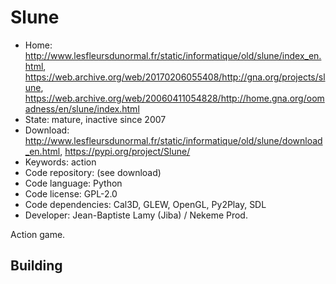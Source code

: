 # Slune

- Home: http://www.lesfleursdunormal.fr/static/informatique/old/slune/index_en.html, https://web.archive.org/web/20170206055408/http://gna.org/projects/slune, https://web.archive.org/web/20060411054828/http://home.gna.org/oomadness/en/slune/index.html
- State: mature, inactive since 2007
- Download: http://www.lesfleursdunormal.fr/static/informatique/old/slune/download_en.html, https://pypi.org/project/Slune/
- Keywords: action
- Code repository: (see download)
- Code language: Python
- Code license: GPL-2.0
- Code dependencies: Cal3D, GLEW, OpenGL, Py2Play, SDL
- Developer: Jean-Baptiste Lamy (Jiba) / Nekeme Prod.

Action game.

## Building
